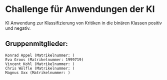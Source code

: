 # Challenge für Anwendungen der KI

 KI Anwendung zur Klassifizierung von Kritiken in die binären Klassen positiv und negativ. 

## Gruppenmitglieder:
    Konrad Appel (Matrikelnummer: )
    Eva Groos (Matrikelnummer: 1999719)
    Vincent Kohl (Matrikelnummer: )
    Chris Wölfle (Matrikelnummer: )
    Magnus Xxx (Matrikelnummer: )